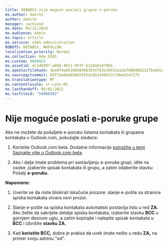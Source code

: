 ```yaml
---
title: 8000053 nije moguće poslati grupne e-poruke
ms.author: daeite
author: daeite
manager: jackiesm
ms.date: 04/21/2020
ms.audience: Admin
ms.topic: article
ms.service: o365-administration
ROBOTS: NOINDEX, NOFOLLOW
localization_priority: Normal
ms.collection: Adm_O365
ms.custom: 8000053
ms.assetid: 4c1d6987-a004-4611-9f4f-b129ab14706b
ms.openlocfilehash: 4be0f4a06100205083834763e39552a1daf008488232fbe681c3ab71e549f764
ms.sourcegitcommit: b5f7da89a650d2915dc652449623c78be6247175
ms.translationtype: MT
ms.contentlocale: sr-Latn-RS
ms.lasthandoff: 08/05/2021
ms.locfileid: "54060582"
---
```

# <a name="unable-to-send-group-emails"></a>Nije moguće poslati e-poruke grupe

Ako ne možete da pošaljete e-poruku listama kontakata ili grupama kontakata u Outlook.com, pokušajte sledeće:
  
1. Koristite Outlook.com beta. Dodatne informacije [potražite u temi Saznajte više o Outlook.com beta](https://support.office.com/article/e2261c7f-d413-4084-8f22-21282f42d8cf).
    
2. Ako i dalje imate problema pri sastavljanju e-poruke grupi, idite na osobe [,](https://outlook.live.com/people/)izaberite spisak kontakata ili grupu, a zatim odaberite stavku Pošalji **e-poruku**.
    
 **Napomene:**
  
1. Uverite se da niste blokirali iskačuće prozore: slanje e-pošte sa stranice spiska kontakata otvara novi prozor.
    
2. Slanje e-pošte sa spiska kontakata automatski postavlja listu u red **ZA.** Ako želite da sakrijete detalje spiska kontakata, izaberite stavku **BCC** u gornjem desnom uglu, a zatim kopirajte i nalepite spisak kontakata u **BCC** i izbrišite **stavku ZA.** 
    
3. Kad **koristite BCC,** dobra je praksa da uvek imate nešto u redu **ZA,** na primer svoju adresu "od". 
    


